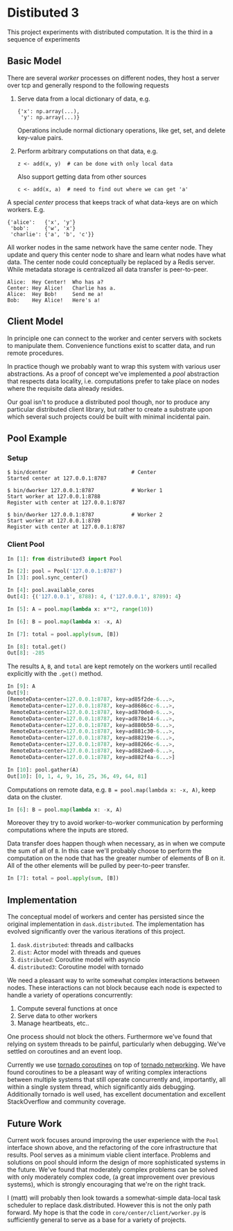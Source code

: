 Distibuted 3
============

This project experiments with distributed computation.  It is the third in a
sequence of experiments


Basic Model
-----------

There are several *worker* processes on different nodes, they host a server over
tcp and generally respond to the following requests

1.  Serve data from a local dictionary of data, e.g.

        {'x': np.array(...),
         'y': np.array(...)}

    Operations include normal dictionary operations, like get, set, and delete
    key-value pairs.

2.  Perform arbitrary computations on that data, e.g.

        z <- add(x, y)  # can be done with only local data

    Also support getting data from other sources

        c <- add(x, a)  # need to find out where we can get 'a'

A special *center* process that keeps track of what data-keys are on
which workers. E.g.

    {'alice':   {'x', 'y'}
     'bob':     {'w', 'x'}
     'charlie': {'a', 'b', 'c'}}

All worker nodes in the same network have the same center node.  They update
and query this center node to share and learn what nodes have what data.  The
center node could conceptually be replaced by a Redis server.  While metadata
storage is centralized all data transfer is peer-to-peer.

    Alice:  Hey Center!  Who has a?
    Center: Hey Alice!   Charlie has a.
    Alice:  Hey Bob!     Send me a!
    Bob:    Hey Alice!   Here's a!


Client Model
------------

In principle one can connect to the worker and center servers with sockets to
manipulate them.  Convenience functions exist to scatter data, and run remote
procedures.

In practice though we probably want to wrap this system with various user
abstractions.  As a proof of concept we've implemented a *pool* abstraction
that respects data locality, i.e. computations prefer to take place on nodes
where the requisite data already resides.

Our goal isn't to produce a distributed pool though, nor to produce any
particular distributed client library, but rather to create a substrate upon
which several such projects could be built with minimal incidental pain.


Pool Example
------------

### Setup

    $ bin/dcenter                           # Center
    Started center at 127.0.0.1:8787

    $ bin/dworker 127.0.0.1:8787            # Worker 1
    Start worker at 127.0.0.1:8788
    Register with center at 127.0.0.1:8787

    $ bin/dworker 127.0.0.1:8787            # Worker 2
    Start worker at 127.0.0.1:8789
    Register with center at 127.0.0.1:8787

### Client Pool

```python
In [1]: from distributed3 import Pool

In [2]: pool = Pool('127.0.0.1:8787')
In [3]: pool.sync_center()

In [4]: pool.available_cores
Out[4]: {('127.0.0.1', 8788): 4, ('127.0.0.1', 8789): 4}

In [5]: A = pool.map(lambda x: x**2, range(10))

In [6]: B = pool.map(lambda x: -x, A)

In [7]: total = pool.apply(sum, [B])

In [8]: total.get()
Out[8]: -285
```

The results `A`, `B`, and `total` are kept remotely on the workers until
recalled explicitly with the `.get()` method.

```python
In [9]: A
Out[9]:
[RemoteData<center=127.0.0.1:8787, key=ad85f2de-6...>,
 RemoteData<center=127.0.0.1:8787, key=ad8686cc-6...>,
 RemoteData<center=127.0.0.1:8787, key=ad870de0-6...>,
 RemoteData<center=127.0.0.1:8787, key=ad878e14-6...>,
 RemoteData<center=127.0.0.1:8787, key=ad880b50-6...>,
 RemoteData<center=127.0.0.1:8787, key=ad881c30-6...>,
 RemoteData<center=127.0.0.1:8787, key=ad88219e-6...>,
 RemoteData<center=127.0.0.1:8787, key=ad88266c-6...>,
 RemoteData<center=127.0.0.1:8787, key=ad882ae0-6...>,
 RemoteData<center=127.0.0.1:8787, key=ad882f4a-6...>]

In [10]: pool.gather(A)
Out[10]: [0, 1, 4, 9, 16, 25, 36, 49, 64, 81]
```

Computations on remote data, e.g. `B = pool.map(lambda x: -x, A)`, keep data on
the cluster.

```python
In [6]: B = pool.map(lambda x: -x, A)
```

Moreover they try to avoid worker-to-worker communication by
performing computations where the inputs are stored.

Data transfer does happen though when necessary, as in when we compute the sum
of all of `B`.  In this case we'll probably choose to perform the computation
on the node that has the greater number of elements of B on it.  All of the
other elements will be pulled by peer-to-peer transfer.

```python
In [7]: total = pool.apply(sum, [B])
```


Implementation
--------------

The conceptual model of workers and center has persisted since the original
implementation in `dask.distributed`.  The implementation has evolved
significantly over the various iterations of this project.

1.  `dask.distributed`:  threads and callbacks
2.  `dist`:  Actor model with threads and queues
3.  `distributed`:  Coroutine model with asyncio
4.  `distributed3`:  Coroutine model with tornado

We need a pleasant way to write somewhat complex interactions between nodes.
These interactions can not block because each node is expected to handle a
variety of operations concurrently:

1.  Compute several functions at once
2.  Serve data to other workers
3.  Manage heartbeats, etc..

One process should not block the others.  Furthermore we've found that relying
on system threads to be painful, particularly when debugging.  We've settled on
coroutines and an event loop.

Currently we use
[tornado coroutines](http://tornado.readthedocs.org/en/latest/coroutine.html)
on top of
[tornado networking](http://tornado.readthedocs.org/en/latest/networking.html).
We have found coroutines to be a pleasant way of writing complex
interactions between multiple systems that still operate concurrently and,
importantly, all within a single system thread, which significantly aids
debugging.  Additionally tornado is well used, has excellent documentation and
excellent StackOverflow and community coverage.


Future Work
-----------

Current work focuses around improving the user experience with the `Pool`
interface shown above, and the refactoring of the core infrastructure that
results.  Pool serves as a minimum viable client interface.  Problems and
solutions on pool should inform the design of more sophisticated systems in the
future.  We've found that moderately complex problems can be solved with only
moderately complex code, (a great improvement over previous systems), which is
strongly encouraging that we're on the right track.

I (matt) will probably then look towards a somewhat-simple data-local task
scheduler to replace dask.distributed.  However this is not the only path
forward.  My hope is that the code in `core/center/client/worker.py` is
sufficiently general to serve as a base for a variety of projects.
